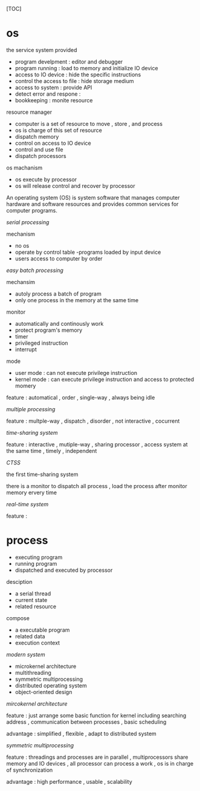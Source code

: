 
[TOC]

# os

the service system provided 
- program develpment : editor and debugger
- program running : load to memory and initialize IO device
- access to IO device : hide the specific instructions
- control the access to file : hide storage medium
- access to system : provide API 
- detect error and respone : 
- bookkeeping : monite resource 

resource manager 
- computer is a set of resource to move , store , and process
- os is charge of this set of resource 
- dispatch memory
- control on access to IO device
- control and use file
- dispatch processors

os machanism
- os execute by processor 
- os will release control and recover by processor

An operating system (OS) is system software that manages computer hardware and software resources and provides common services for computer programs.


*serial processing*

mechanism
- no os
- operate by control table 
-programs loaded by input device 
- users access to computer by order 

*easy batch processing*

mechansim
- autoly process a batch of program 
- only one process in the memory at the same time 

monitor
- automatically and continously work
- protect program's memory
- timer
- privileged instruction 
- interrupt

mode 
- user mode : can not execute privilege instruction
- kernel mode : can execute privilege instruction and access to protected momery

feature : automatical , order , single-way , always being idle


*multiple processing*

feature : multple-way , dispatch , disorder , not interactive , cocurrent


*time-sharing system*

feature : interactive , mutiple-way , sharing processor , access system at the same time , timely , independent


*CTSS*

the first time-sharing system

there is a monitor to dispatch all process , load the process after monitor memory ervery time 


*real-time system*

feature : 


# process

- executing program 
- running program 
- dispatched and executed by processor

desciption
- a serial thread
- current state
- related resource

compose 
- a executable program
- related data
- execution context 


*modern system*
- microkernel architecture
- multithreading 
- symmetric multiprocessing
- distributed operating system
- object-oriented design


*mircokernel architecture*

feature : just arrange some basic function for kernel including searching address , communication between processes , basic scheduling

advantage : simplified , flexible , adapt to distributed system


*symmetric multiprocessing*

feature : threadings and processes are in parallel , multiprocessors share memory and IO devices , all processor can process a work , os is in charge of synchronization

advantage : high performance , usable , scalability




